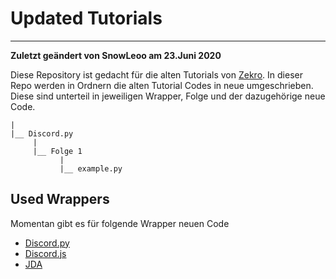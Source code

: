 # Updated Tutorials
---
**Zuletzt geändert von SnowLeoo am 23.Juni 2020**

 Diese Repository ist gedacht für die alten Tutorials von [Zekro](https://www.youtube.com/user/Zekrommaster110). In dieser Repo werden in Ordnern die alten Tutorial Codes in neue umgeschrieben. Diese sind unterteil in jeweiligen Wrapper, Folge und der dazugehörige neue Code. 

 ```
 |
 |__ Discord.py
      |
      |__ Folge 1
            |
            |__ example.py
 ```

## Used Wrappers
Momentan gibt es für folgende Wrapper neuen Code
- [Discord.py](https://github.com/Rapptz/discord.py) 
- [Discord.js](https://github.com/discordjs/discord.js) 
- [JDA](https://github.com/DV8FromTheWorld/JDA) 



